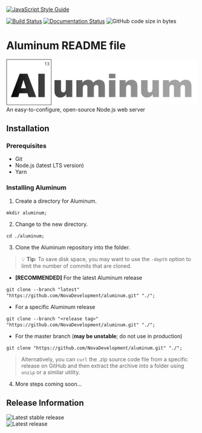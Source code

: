 [![JavaScript Style Guide](https://cdn.rawgit.com/standard/standard/master/badge.svg)](https://github.com/standard/standard)

[![Build Status](https://travis-ci.com/NovaDevelopment/aluminum.svg?branch=master)](https://travis-ci.com/NovaDevelopment/aluminum)
[![Documentation Status](https://readthedocs.org/projects/aluminumjs/badge/?version=latest)](https://aluminumjs.readthedocs.io/en/latest/?badge=latest)
![GitHub code size in bytes](https://img.shields.io/github/languages/code-size/novadevelopment/aluminum)

# Aluminum README file

![Aluminum Logo](logo.svg)
An easy-to-configure, open-source Node.js web server

## Installation

### Prerequisites
- Git
- Node.js (latest LTS version)
- Yarn

### Installing Aluminum

1. Create a directory for Aluminum.
  ```shell
  mkdir aluminum;
  ```
2. Change to the new directory.
  ```shell
  cd ./aluminum;
  ```
3. Clone the Aluminum repository into the folder.

  > :bulb: **Tip**: To save disk space, you may want to use the `-depth` option to limit the number of commits that are cloned.

  - **[RECOMMENDED]** For the latest Aluminum release
  ```shell
  git clone --branch "latest" "https://github.com/NovaDevelopment/aluminum.git" "./";
  ```
  - For a specific Aluminum release
  ```shell
  git clone --branch "<release tag>" "https://github.com/NovaDevelopment/aluminum.git" "./";
  ```
  - For the master branch (**may be unstable**; do not use in production)
  ```shell
  git clone "https://github.com/NovaDevelopment/aluminum.git" "./";
  ```

  > Alternatively, you can `curl` the .zip source code file from a specific release on GitHub and then extract the archive into a folder using `unzip` or a similar utility.

4. More steps coming soon...

## Release Information
![Latest stable release](https://img.shields.io/github/v/release/novadevelopment/aluminum?label=latest%20stable%20release)  
![Latest release](https://img.shields.io/github/v/release/novadevelopment/aluminum?include_prereleases&label=latest%20release)
